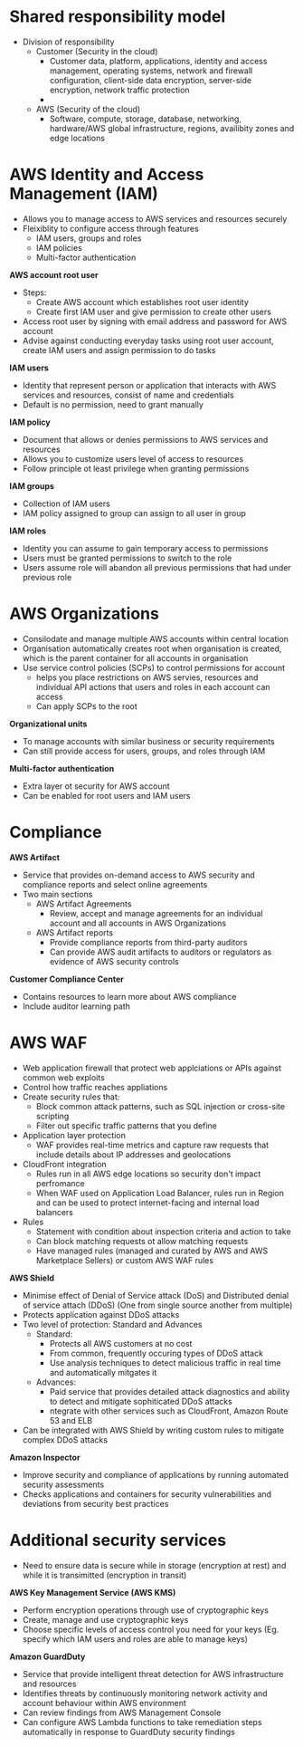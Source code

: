 # Shared responsibility model
- Division of responsibility
  - Customer (Security in the cloud)
    - Customer data, platform, applications, identity and access management, operating systems, network and firewall configuration, client-side data encryption, server-side encryption, network traffic protection
    - 
  - AWS (Security of the cloud)
    - Software, compute, storage, database, networking, hardware/AWS global infrastructure, regions, availibity zones and edge locations

# AWS Identity and Access Management (IAM)
- Allows you to manage access to AWS services and resources securely
- Fleixiblity to configure access through features
  - IAM users, groups and roles
  - IAM policies
  - Multi-factor authentication

**AWS account root user**
- Steps:
  - Create AWS account which establishes root user identity
  - Create first IAM user and give permission to create other users
- Access root user by signing with email address and password for AWS account
- Advise against conducting everyday tasks using root user account, create IAM users and assign permission to do tasks

**IAM users**
- Identity that represent person or application that interacts with AWS services and resources, consist of name and credentials
- Default is no permission, need to grant manually

**IAM policy**
- Document that allows or denies permissions to AWS services and resources
- Allows you to customize users level of access to resources
- Follow principle ot least privilege when granting permissions

**IAM groups**
- Collection of IAM users
- IAM policy assigned to group can assign to all user in group

**IAM roles**
- Identity you can assume to gain temporary access to permissions
- Users must be granted permissions to switch to the role
- Users assume role will abandon all previous permissions that had under previous role

# AWS Organizations
- Consilodate and manage multiple AWS accounts within central location
- Organisation automatically creates root when organisation is created, which is the parent container for all accounts in organisation
- Use service control policies (SCPs) to control permissions for account
  - helps you place restrictions on AWS servies, resources and individual API actions that users and roles in each account can access
  - Can apply SCPs to the root

**Organizational units**
- To manage accounts with similar business or security requirements
- Can still provide access for users, groups, and roles through IAM

**Multi-factor authentication**
- Extra layer ot security for AWS account
- Can be enabled for root users and IAM users

# Compliance
**AWS Artifact**
- Service that provides on-demand access to AWS security and compliance reports and select online agreements
- Two main sections
  - AWS Artifact Agreements
    - Review, accept and manage agreements for an individual account and all accounts in AWS Organizations
  - AWS Artifact reports
    - Provide compliance reports from third-party auditors
    - Can provide AWS audit artifacts to auditors or regulators as evidence of AWS security controls

**Customer Compliance Center**
- Contains resources to learn more about AWS compliance
- Include auditor learning path

# AWS WAF
- Web application firewall that protect web applciations or APIs against common web exploits
- Control how traffic reaches appliations
- Create security rules that:
  - Block common attack patterns, such as SQL injection or cross-site scripting
  - Filter out specific traffic patterns that you define
- Application layer protection
  - WAF provides real-time metrics and capture raw requests that include details about IP addresses and geolocations
- CloudFront integration
  - Rules run in all AWS edge locations so security don't impact perfromance
  - When WAF used on Application Load Balancer, rules run in Region and can be used to protect internet-facing and internal load balancers
- Rules
  - Statement with condition about inspection criteria and action to take
  - Can block matching requests ot allow matching requests
  - Have managed rules (managed and curated by AWS and AWS Marketplace Sellers) or custom AWS WAF rules

**AWS Shield**
- Minimise effect of Denial of Service attack (DoS) and Distributed denial of service attach (DDoS) (One from single source another from multiple)
- Protects application against DDoS attacks
- Two level of protection: Standard and Advances
  - Standard:
    - Protects all AWS customers at no cost
    - From common, frequently occuring types of DDoS attack
    - Use analysis techniques to detect malicious traffic in real time and automatically mitgates it
  - Advances:
    - Paid service that provides detailed attack diagnostics and ability to detect and mitigate sophiticated DDoS attacks
    - ntegrate with other services such as CloudFront, Amazon Route 53 and ELB
- Can be integrated with AWS Shield by writing custom rules to mitigate complex DDoS attacks

**Amazon Inspector**
- Improve security and compliance of applications by running automated security assessments
- Checks applications and containers for security vulnerabilities and deviations from security best practices

# Additional security services
- Need to ensure data is secure while in storage (encryption at rest) and while it is transimitted (encryption in transit)

**AWS Key Management Service (AWS KMS)**
- Perform encryption operations through use of cryptographic keys
- Create, manage and use cryptographic keys
- Choose specific levels of access control you need for your keys (Eg. specify which IAM users and roles are able to manage keys)

**Amazon GuardDuty**
- Service that provide intelligent threat detection for AWS infrastructure and resources
- Identifies threats by continuously monitoring network activity and account behaviour within AWS environment
- Can review findings from AWS Management Console
- Can configure AWS Lambda functions to take remediation steps automatically in response to GuardDuty security findings
